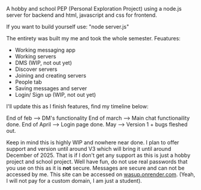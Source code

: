 A hobby and school PEP (Personal Exploration Project) using a node.js server for backend and html, javascript and css for frontend. 

If you want to build yourself use:
"node server.js" 

The entirety was built my me and took the whole semester.
Feuatures:
- Working messaging app
- Working servers
- DMS (WIP, not out yet)
- Discover servers
- Joining and creating servers
- People tab
- Saving messages and server
- Login/ Sign up (WIP, not out yet)

I'll update this as I finish features, find my timeline below:

End of feb --> DM's functionality
End of march --> Main chat functionaility done.
End of April --> Login page done.
May --> Version 1 + bugs fleshed out.

Keep in mind this is highly WIP and nowhere near done. I plan to offer support and version until around V3 which will bring it until around December of 2025. 
That is if I don't get any support as this is just a hobby project and school project.
Well have fun, do not use real passwords that you use on this as it is **not** secure. Messages are secure and can not be accessed by me. 
This site can be accessed on [wasup.onrender.com](url).
(Yeah, I will not pay for a custom domain, I am just a student).
